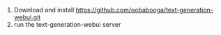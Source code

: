 1. Download and install https://github.com/oobabooga/text-generation-webui.git
2. run the text-generation-webui server